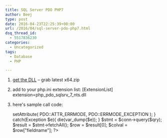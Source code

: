 ```yaml
---
title: SQL Server PDO PHP7
author: Beej
type: post
date: 2016-04-23T22:25:39+00:00
url: /2016/04/sql-server-pdo-php7.html
dsq_thread_id:
  - 5517836230
categories:
  - Uncategorized
tags:
  - Database
  - PHP

---
```

  1. [get the DLL][1] &#8211; grab latest x64.zip
  2. add to your php.ini extension list: 
        [ExtensionList]
        extension=php_pdo_sqlsrv_7_nts.dll
        

  3. here's sample call code: 
        <?php
        
        try {
             $conn = new PDO( "sqlsrv:Server= ip_address; Database = mydb ", $user, $pwd);
             $conn->setAttribute( PDO::ATTR_ERRMODE, PDO::ERRMODE_EXCEPTION );
        }
        catch(Exception $e){
             die(var_dump($e));
        }
        
        $stmt = $conn->query($qry);
        $result = $stmt->fetchAll();
        $row = $result[0];
        $colval = $row["fieldname"];
        ?>

 [1]: https://github.com/Azure/msphpsql/releases
